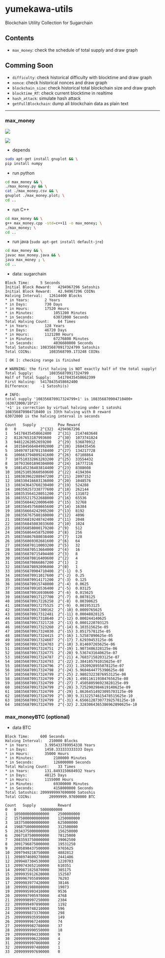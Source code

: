 # yumekawa-utils
Blockchain Utility Collection for Sugarchain

## Contents
 - `max_money`: check the schedule of total supply and draw graph

## Comming Soon
 - `difficulty`: check historical difficulty with blocktime and draw graph
 - `nonce`: check historical nonces and draw graph
 - `blockchain_size`: check historical total blockchain size and draw graph
 - `blocktime_RT`: check current blocktime in realtime
 - `hash_attack`: simulate hash attack
 - `getFullBlockchain`: dump all blockchain data as plain text

-----

### max_money
![](https://github.com/sugarchain-project/yumekawa-utils/blob/master/max_money/max_money.png)

![](https://github.com/sugarchain-project/yumekawa-utils/blob/master/max_money/excel.png)

 - depends
```bash
sudo apt-get install gnuplot && \
pip install numpy
```

 - run python
```bash
cd max_money && \
./max_money.py && \
cat ./max_money.csv && \
gnuplot ./max_money.plot; \
cd ..
```

- run C++
```bash
cd max_money && \
g++ max_money.cpp -std=c++11 -o max_money; \
./max_money; \
cd ..
```

- run java (`sudo apt-get install default-jre`)
```bash
cd max_money && \
javac max_money.java && \
java max_money ; \
cd ..
```

 - data: sugarchain
```
Block Time:		5 Seconds
Initial Block Reward:	4294967296 Satoshis
Initial Block Reward:	42.94967296 COINs
Halving Interval:	12614400 Blocks
* in Years:		  2 Years
* in Days:		  730 Days
* in Hours:		  17520 Hours
* in Minutes:		  1051200 Minutes
* in Seconds:		  63072000 Seconds
Total Halving Count:	64 Times
* in Years:		  128 Years
* in Days:		  46720 Days
* in Hours:		  1121280 Hours
* in Minutes:		  67276800 Minutes
* in Seconds:		  4036608000 Seconds
Total Satoshis:	108356870917324799 Satoshis
Total COINs:		1083568709.173248 COINs

[ OK ]: checking range is finished

# WARNING: the first halving is NOT exactly half of the total supply!
Total Supply:		108356870917324799
Half of Total Supply:	54178435458662399
First Halving:	54178435458662400
Difference:		-1 Satoshi(s)

# INFO:
total supply '108356870917324799+1' is 108356870904710400+(63072000/10*2)'
'+1' is correction by virtual halving under 1 satoshi
108356870904710400 is 33th halving with 0 reward
63072000 is the halving interval in seconds

Count	Supply			Pow	Reward
0	0			2^{32}	4294967296
1	54178435458662400	2^{31}	2147483648	
2	81267653187993600	2^{30}	1073741824	
3	94812262052659200	2^{29}	536870912	
4	101584566484992000	2^{28}	268435456	
5	104970718701158400	2^{27}	134217728	
6	106663794809241600	2^{26}	67108864	
7	107510332863283200	2^{25}	33554432	
8	107933601890304000	2^{24}	16777216	
9	108145236403814400	2^{23}	8388608	
10	108251053660569600	2^{22}	4194304	
11	108303962288947200	2^{21}	2097152	
12	108330416603136000	2^{20}	1048576	
13	108343643760230400	2^{19}	524288	
14	108350257338777600	2^{18}	262144	
15	108353564128051200	2^{17}	131072	
16	108355217522688000	2^{16}	65536	
17	108356044220006400	2^{15}	32768	
18	108356457568665600	2^{14}	16384	
19	108356664242995200	2^{13}	8192	
20	108356767580160000	2^{12}	4096	
21	108356819248742400	2^{11}	2048	
22	108356845083033600	2^{10}	1024	
23	108356858000179200	2^{9}	512	
24	108356864458752000	2^{8}	256	
25	108356867688038400	2^{7}	128	
26	108356869302681600	2^{6}	64	
27	108356870110003200	2^{5}	32	
28	108356870513664000	2^{4}	16	
29	108356870715494400	2^{3}	8	
30	108356870816409600	2^{2}	4	
31	108356870866867200	2^{1}	2	
32	108356870892096000	2^{0}	1	
33	108356870904710400	2^{-1}	0.5	
34	108356870911017600	2^{-2}	0.25	
35	108356870914171200	2^{-3}	0.125	
36	108356870915748000	2^{-4}	0.0625	
37	108356870916536400	2^{-5}	0.03125	
38	108356870916930600	2^{-6}	0.015625	
39	108356870917127700	2^{-7}	0.0078125	
40	108356870917226250	2^{-8}	0.00390625	
41	108356870917275525	2^{-9}	0.001953125	
42	108356870917300162	2^{-10}	0.0009765625	
43	108356870917312481	2^{-11}	0.00048828125	
44	108356870917318640	2^{-12}	0.000244140625	
45	108356870917321720	2^{-13}	0.0001220703125	
46	108356870917323260	2^{-14}	6.103515625e-05	
47	108356870917324030	2^{-15}	3.0517578125e-05	
48	108356870917324415	2^{-16}	1.52587890625e-05	
49	108356870917324607	2^{-17}	7.62939453125e-06	
50	108356870917324703	2^{-18}	3.814697265625e-06	
51	108356870917324751	2^{-19}	1.9073486328125e-06	
52	108356870917324775	2^{-20}	9.5367431640625e-07	
53	108356870917324787	2^{-21}	4.76837158203125e-07	
54	108356870917324793	2^{-22}	2.384185791015625e-07	
55	108356870917324796	2^{-23}	1.1920928955078125e-07	
56	108356870917324798	2^{-24}	5.9604644775390625e-08	
57	108356870917324799	2^{-25}	2.98023223876953125e-08	
58	108356870917324799	2^{-26}	1.490116119384765625e-08	
59	108356870917324799	2^{-27}	7.450580596923828125e-09	
60	108356870917324799	2^{-28}	3.7252902984619140625e-09	
61	108356870917324799	2^{-29}	1.86264514923095703125e-09	
62	108356870917324799	2^{-30}	9.31322574615478515625e-10	
63	108356870917324799	2^{-31}	4.656612873077392578125e-10	
64	108356870917324799	2^{-32}	2.3283064365386962890625e-10
```

### max_moneyBTC (optional)
<!-- ![](https://github.com/sugarchain-project/yumekawa-utils/blob/master/max_moneyBTC/max_moneyBTC.png) -->

 - data BTC
```
Block Time:		600 Seconds
Halving Interval:	210000 Blocks
* in Years:		  3.995433789954338 Years
* in Days:		  1458.333333333333 Days
* in Hours:		  35000 Hours
* in Minutes:		  2100000 Minutes
* in Seconds:		  126000000 Seconds
Total Halving Count:	33 Times
* in Years:		  131.8493150684932 Years
* in Days:		  48125 Days
* in Hours:		  1155000 Hours
* in Minutes:		  69300000 Minutes
* in Seconds:		  4158000000 Seconds
Total Satoshis:	2099999997690000 Satoshis
Total COINs:		20999999.97690000 BTC

Count	Supply			Reward
0	0			5000000000
1	1050000000000000	2500000000
2	1575000000000000	1250000000
3	1837500000000000	625000000
4	1968750000000000	312500000
5	2034375000000000	156250000
6	2067187500000000	78125000
7	2083593750000000	39062500
8	2091796875000000	19531250
9	2095898437500000	9765625
10	2097949218750000	4882812
11	2098974609270000	2441406
12	2099487304530000	1220703
13	2099743652160000	610351
14	2099871825870000	305175
15	2099935912620000	152587
16	2099967955890000	76293
17	2099983977420000	38146
18	2099991988080000	19073
19	2099995993410000	9536
20	2099997995970000	4768
21	2099998997250000	2384
22	2099999497890000	1192
23	2099999748210000	596
24	2099999873370000	298
25	2099999935950000	149
26	2099999967240000	74
27	2099999982780000	37
28	2099999990550000	18
29	2099999994330000	9
30	2099999996220000	4
31	2099999997060000	2
32	2099999997480000	1
33	2099999997690000	0
```